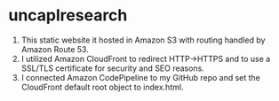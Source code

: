 # uncaplresearch
1) This static website it hosted in Amazon S3 with routing handled by Amazon Route 53.
2) I utilized Amazon CloudFront to redirect HTTP->HTTPS and to use a SSL/TLS certificate for security and SEO reasons.
3) I connected Amazon CodePipeline to my GitHub repo and set the CloudFront default root object to index.html.